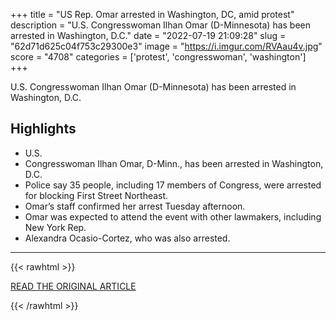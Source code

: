 +++
title = "US Rep. Omar arrested in Washington, DC, amid protest"
description = "U.S. Congresswoman Ilhan Omar (D-Minnesota) has been arrested in Washington, D.C."
date = "2022-07-19 21:09:28"
slug = "62d71d625c04f753c29300e3"
image = "https://i.imgur.com/RVAau4v.jpg"
score = "4708"
categories = ['protest', 'congresswoman', 'washington']
+++

U.S. Congresswoman Ilhan Omar (D-Minnesota) has been arrested in Washington, D.C.

## Highlights

- U.S.
- Congresswoman Ilhan Omar, D-Minn., has been arrested in Washington, D.C.
- Police say 35 people, including 17 members of Congress, were arrested for blocking First Street Northeast.
- Omar’s staff confirmed her arrest Tuesday afternoon.
- Omar was expected to attend the event with other lawmakers, including New York Rep.
- Alexandra Ocasio-Cortez, who was also arrested.

---

{{< rawhtml >}}
  <p class="article-category">
    <a target="_blank" href="https://kstp.com/kstp-news/top-news/u-s-rep-omar-arrested-in-washington-d-c/">READ THE ORIGINAL ARTICLE</a>
  </p>
{{< /rawhtml >}}
